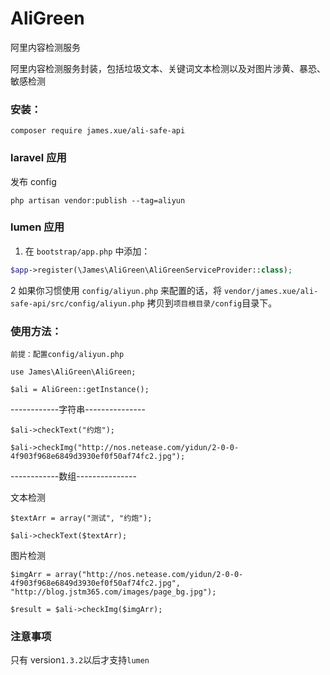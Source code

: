 # AliGreen

阿里内容检测服务

阿里内容检测服务封装，包括垃圾文本、关键词文本检测以及对图片涉黄、暴恐、敏感检测
### 安装：
   
    composer require james.xue/ali-safe-api
    
### laravel 应用
发布 config
   
    php artisan vendor:publish --tag=aliyun
   
### lumen 应用
1. 在 `bootstrap/app.php` 中添加：

```php
$app->register(\James\AliGreen\AliGreenServiceProvider::class);
```

2 如果你习惯使用 `config/aliyun.php` 来配置的话，将 `vendor/james.xue/ali-safe-api/src/config/aliyun.php` 拷贝到`项目根目录/config`目录下。

    
### 使用方法：

    前提：配置config/aliyun.php

    use James\AliGreen\AliGreen;
 
    $ali = AliGreen::getInstance();
 
   ------------字符串---------------
 
    $ali->checkText("约炮");
 
    $ali->checkImg("http://nos.netease.com/yidun/2-0-0-4f903f968e6849d3930ef0f50af74fc2.jpg");
 
 
  ------------数组---------------
  
   文本检测
  
    $textArr = array("测试", "约炮");
  
    $ali->checkText($textArr);
  
  图片检测
  
    $imgArr = array("http://nos.netease.com/yidun/2-0-0-4f903f968e6849d3930ef0f50af74fc2.jpg", "http://blog.jstm365.com/images/page_bg.jpg");
  
    $result = $ali->checkImg($imgArr);
 
### 注意事项

只有 version`1.3.2`以后才支持`lumen`